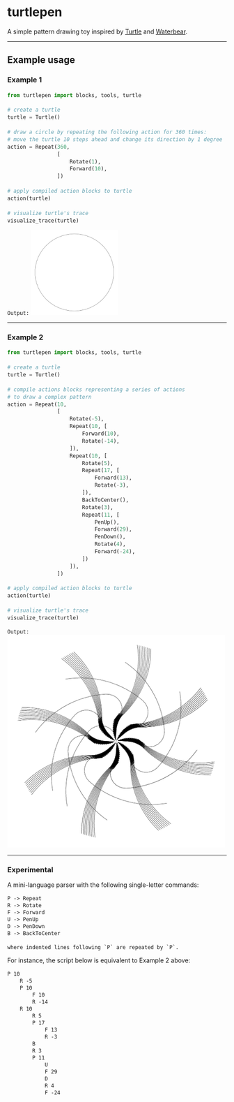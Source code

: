 # turtlepen
A simple pattern drawing toy inspired by [Turtle](https://turtleacademy.com/) and [Waterbear](http://waterbearlang.com). 

--- 



## Example usage

### Example 1
```python
from turtlepen import blocks, tools, turtle

# create a turtle
turtle = Turtle()

# draw a circle by repeating the following action for 360 times:
# move the turtle 10 steps ahead and change its direction by 1 degree
action = Repeat(360,
                [
                    Rotate(1),
                    Forward(10),
                ])

# apply compiled action blocks to turtle
action(turtle)

# visualize turtle's trace
visualize_trace(turtle)
```

`Output:`
<img src="./examples/exp1.png"
     alt="example 1"
     width="200" />

--- 

### Example 2
```python
from turtlepen import blocks, tools, turtle

# create a turtle
turtle = Turtle()

# compile actions blocks representing a series of actions
# to draw a complex pattern
action = Repeat(10,
                [
                    Rotate(-5),
                    Repeat(10, [
                        Forward(10),
                        Rotate(-14),
                    ]),
                    Repeat(10, [
                        Rotate(5),
                        Repeat(17, [
                            Forward(13),
                            Rotate(-3),
                        ]),
                        BackToCenter(),
                        Rotate(3),
                        Repeat(11, [
                            PenUp(),
                            Forward(29),
                            PenDown(),
                            Rotate(4),
                            Forward(-24),
                        ])
                    ]),
                ])

# apply compiled action blocks to turtle
action(turtle)

# visualize turtle's trace
visualize_trace(turtle)
```

`Output:`
<img src="./examples/exp2.png"
     alt="example 2"
     width="500" />

---

### Experimental

A mini-language parser with the following single-letter commands:


    P -> Repeat
    R -> Rotate
    F -> Forward
    U -> PenUp
    D -> PenDown
    B -> BackToCenter

    where indented lines following `P` are repeated by `P`.

For instance, the script below is equivalent to Example 2 above:
```
P 10
    R -5
    P 10
        F 10
        R -14
    R 10
        R 5
        P 17
            F 13
            R -3
        B
        R 3
        P 11
            U
            F 29
            D
            R 4
            F -24
```
